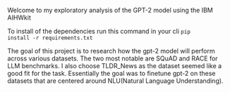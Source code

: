 Welcome to my exploratory analysis of the GPT-2 model using the 
IBM AIHWkit 

To install of the dependencies run this command in your cli
<code>pip install -r requirements.txt</code>

The goal of this project is to research how the gpt-2 model will perform
across various datasets. The two most notable are SQuAD and RACE for LLM
benchmarks. I also choose TLDR_News as the dataset seemed like a good fit for
the task. Essentially the goal was to finetune gpt-2 on these datasets that 
are centered around NLU(Natural Language Understanding).